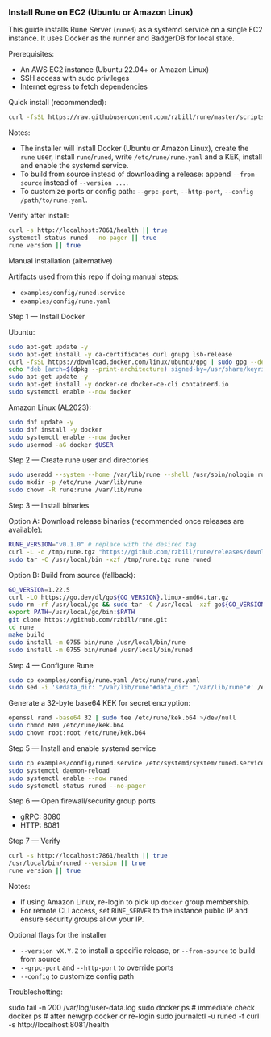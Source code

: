 ### Install Rune on EC2 (Ubuntu or Amazon Linux)

This guide installs Rune Server (`runed`) as a systemd service on a single EC2 instance. It uses Docker as the runner and BadgerDB for local state.

Prerequisites:
- An AWS EC2 instance (Ubuntu 22.04+ or Amazon Linux)
- SSH access with sudo privileges
- Internet egress to fetch dependencies

Quick install (recommended):
```bash
curl -fsSL https://raw.githubusercontent.com/rzbill/rune/master/scripts/install-rune.sh | sudo bash -s -- --version v0.1.0
```

Notes:
- The installer will install Docker (Ubuntu or Amazon Linux), create the `rune` user, install `rune`/`runed`, write `/etc/rune/rune.yaml` and a KEK, install and enable the systemd service.
- To build from source instead of downloading a release: append `--from-source` instead of `--version ...`.
- To customize ports or config path: `--grpc-port`, `--http-port`, `--config /path/to/rune.yaml`.

Verify after install:
```bash
curl -s http://localhost:7861/health || true
systemctl status runed --no-pager || true
rune version || true
```

Manual installation (alternative)

Artifacts used from this repo if doing manual steps:
- `examples/config/runed.service`
- `examples/config/rune.yaml`

Step 1 — Install Docker

Ubuntu:
```bash
sudo apt-get update -y
sudo apt-get install -y ca-certificates curl gnupg lsb-release
curl -fsSL https://download.docker.com/linux/ubuntu/gpg | sudo gpg --dearmor -o /usr/share/keyrings/docker.gpg
echo "deb [arch=$(dpkg --print-architecture) signed-by=/usr/share/keyrings/docker.gpg] https://download.docker.com/linux/ubuntu $(. /etc/os-release && echo $UBUNTU_CODENAME) stable" | sudo tee /etc/apt/sources.list.d/docker.list > /dev/null
sudo apt-get update -y
sudo apt-get install -y docker-ce docker-ce-cli containerd.io
sudo systemctl enable --now docker
```

Amazon Linux (AL2023):
```bash
sudo dnf update -y
sudo dnf install -y docker
sudo systemctl enable --now docker
sudo usermod -aG docker $USER
```

Step 2 — Create rune user and directories
```bash
sudo useradd --system --home /var/lib/rune --shell /usr/sbin/nologin rune || true
sudo mkdir -p /etc/rune /var/lib/rune
sudo chown -R rune:rune /var/lib/rune
```

Step 3 — Install binaries

Option A: Download release binaries (recommended once releases are available):
```bash
RUNE_VERSION="v0.1.0" # replace with the desired tag
curl -L -o /tmp/rune.tgz "https://github.com/rzbill/rune/releases/download/${RUNE_VERSION}/rune_linux_amd64.tar.gz"
sudo tar -C /usr/local/bin -xzf /tmp/rune.tgz rune runed
```

Option B: Build from source (fallback):
```bash
GO_VERSION=1.22.5
curl -LO https://go.dev/dl/go${GO_VERSION}.linux-amd64.tar.gz
sudo rm -rf /usr/local/go && sudo tar -C /usr/local -xzf go${GO_VERSION}.linux-amd64.tar.gz
export PATH=/usr/local/go/bin:$PATH
git clone https://github.com/rzbill/rune.git
cd rune
make build
sudo install -m 0755 bin/rune /usr/local/bin/rune
sudo install -m 0755 bin/runed /usr/local/bin/runed
```

Step 4 — Configure Rune
```bash
sudo cp examples/config/rune.yaml /etc/rune/rune.yaml
sudo sed -i 's#data_dir: "/var/lib/rune"#data_dir: "/var/lib/rune"#' /etc/rune/rune.yaml
```

Generate a 32-byte base64 KEK for secret encryption:
```bash
openssl rand -base64 32 | sudo tee /etc/rune/kek.b64 >/dev/null
sudo chmod 600 /etc/rune/kek.b64
sudo chown root:root /etc/rune/kek.b64
```

Step 5 — Install and enable systemd service
```bash
sudo cp examples/config/runed.service /etc/systemd/system/runed.service
sudo systemctl daemon-reload
sudo systemctl enable --now runed
sudo systemctl status runed --no-pager
```

Step 6 — Open firewall/security group ports
- gRPC: 8080
- HTTP: 8081

Step 7 — Verify
```bash
curl -s http://localhost:7861/health || true
/usr/local/bin/runed --version || true
rune version || true
```

Notes:
- If using Amazon Linux, re-login to pick up `docker` group membership.
- For remote CLI access, set `RUNE_SERVER` to the instance public IP and ensure security groups allow your IP.

Optional flags for the installer
- `--version vX.Y.Z` to install a specific release, or `--from-source` to build from source
- `--grpc-port` and `--http-port` to override ports
- `--config` to customize config path



Troubleshotting:

sudo tail -n 200 /var/log/user-data.log
sudo docker ps           # immediate check
docker ps                # after newgrp docker or re-login
sudo journalctl -u runed -f
curl -s http://localhost:8081/health